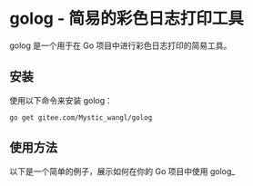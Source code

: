 # golog - 简易的彩色日志打印工具

golog 是一个用于在 Go 项目中进行彩色日志打印的简易工具。

## 安装

使用以下命令来安装 golog：

```shell
go get gitee.com/Mystic_wangl/golog
```
## 使用方法
以下是一个简单的例子，展示如何在你的 Go 项目中使用 golog_